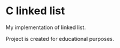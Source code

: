 # C linked list 

My implementation of linked list.

Project is created for educational purposes.


